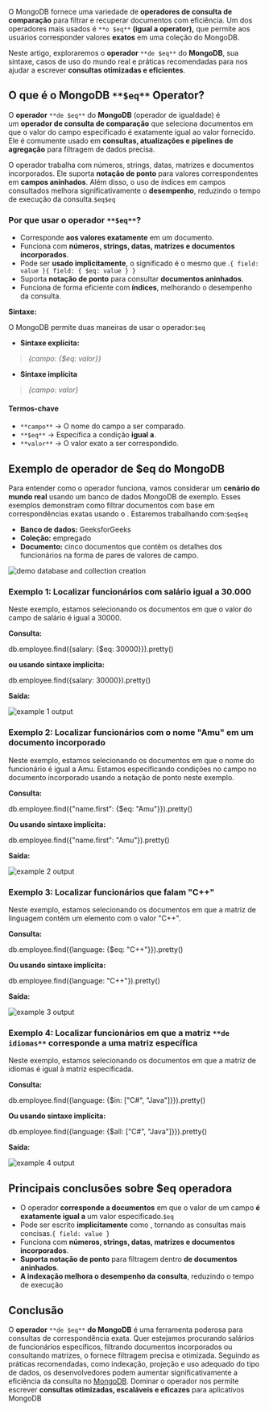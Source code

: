 O MongoDB fornece uma variedade de **operadores de consulta de comparação** para filtrar e recuperar documentos com eficiência. Um dos operadores mais usados é `**o $eq**` **(igual a operator),** que permite aos usuários corresponder valores **exatos** em uma coleção do MongoDB.

Neste artigo, exploraremos o **operador** `**de $eq**` do **MongoDB**, sua sintaxe, casos de uso do mundo real e práticas recomendadas para nos ajudar a escrever **consultas otimizadas e eficientes**.

## **O que é o MongoDB** `**$eq**` **Operator?**

O **operador** `**de $eq**` do **MongoDB** (operador de igualdade) é um **operador de consulta de comparação** que seleciona documentos em que o valor do campo especificado é exatamente igual ao valor fornecido. Ele é comumente usado em **consultas, atualizações e pipelines de agregação** para filtragem de dados precisa.

O operador trabalha com números, strings, datas, matrizes e documentos incorporados. Ele suporta **notação de ponto** para valores correspondentes em **campos aninhados**. Além disso, o uso de índices em campos consultados melhora significativamente o **desempenho**, reduzindo o tempo de execução da consulta.`$eq$eq`

### **Por que usar o** operador `**$eq**`**?**

- Corresponde **aos valores exatamente** em um documento.
- Funciona com **números, strings, datas, matrizes e documentos incorporados**.
- Pode ser **usado implicitamente**, o significado é o mesmo que .`{ field: value }{ field: { $eq: value } }`
- Suporta **notação de ponto** para consultar **documentos aninhados**.
- Funciona de forma eficiente com **índices**, melhorando o desempenho da consulta.

**Sintaxe:**

O MongoDB permite duas maneiras de usar o operador:`$eq`

- **Sintaxe explícita:**

> _{campo: {$eq: valor}}_

- **Sintaxe implícita**

> _{campo: valor}_

#### **Termos-chave**

- `**campo**` → O nome do campo a ser comparado.
- `**$eq**` → Especifica a condição **igual a**.
- `**valor**` → O valor exato a ser correspondido.

## Exemplo de operador de $eq do MongoDB

Para entender como o operador funciona, vamos considerar um **cenário do mundo real** usando um banco de dados MongoDB de exemplo. Esses exemplos demonstram como filtrar documentos com base em correspondências exatas usando o . Estaremos trabalhando com:`$eq$eq`

- **Banco de dados:** GeeksforGeeks
- **Coleção:** empregado
- **Documento:** cinco documentos que contêm os detalhes dos funcionários na forma de pares de valores de campo.

![demo database and collection creation](https://media.geeksforgeeks.org/wp-content/uploads/20200227233239/database-eaxmple.jpg)

### **Exemplo 1: Localizar funcionários com salário igual a 30.000**

Neste exemplo, estamos selecionando os documentos em que o valor do campo de salário é igual a 30000.

**Consulta:**

db.employee.find({salary: {$eq: 30000}}).pretty()

**ou usando sintaxe implícita:**

db.employee.find({salary: 30000}).pretty()

**Saída:**

![example 1 output](https://media.geeksforgeeks.org/wp-content/uploads/20200227233535/eq-example11.jpg)

### **Exemplo 2: Localizar funcionários com o nome "Amu" em um documento incorporado**

Neste exemplo, estamos selecionando os documentos em que o nome do funcionário é igual a Amu. Estamos especificando condições no campo no documento incorporado usando a notação de ponto neste exemplo.

**Consulta:**

db.employee.find({&quot;name.first&quot;: {$eq: &quot;Amu&quot;}}).pretty()

**Ou usando sintaxe implícita:**

db.employee.find({&quot;name.first&quot;: &quot;Amu&quot;}).pretty()

**Saída:**

![example 2 output](https://media.geeksforgeeks.org/wp-content/uploads/20200227234633/eq-example2.jpg)

### **Exemplo 3: Localizar funcionários que falam "C++"**

Neste exemplo, estamos selecionando os documentos em que a matriz de linguagem contém um elemento com o valor "C++".

**Consulta:**

db.employee.find({language: {$eq: &quot;C++&quot;}}).pretty()

**Ou usando sintaxe implícita:**

db.employee.find({language: &quot;C++&quot;}).pretty()

**Saída:**

![example 3 output](https://media.geeksforgeeks.org/wp-content/uploads/20200227235123/eq-example3.jpg)

### **Exemplo 4: Localizar funcionários em que a** matriz `**de idiomas**` **corresponde a uma matriz específica**

Neste exemplo, estamos selecionando os documentos em que a matriz de idiomas é igual à matriz especificada.

**Consulta:**

db.employee.find({language: {$in: ["C#", "Java"]}}).pretty()

**Ou usando sintaxe implícita:**

db.employee.find({language: {$all: ["C#", "Java"]}}).pretty()

**Saída:**

![example 4 output](https://media.geeksforgeeks.org/wp-content/uploads/20200227235635/eq-example4.jpg)

## Principais conclusões sobre $eq operadora

- O operador **corresponde a documentos** em que o valor de um campo **é exatamente igual a** um valor especificado.`$eq`
- Pode ser escrito **implicitamente** como , tornando as consultas mais concisas.`{ field: value }`
- Funciona com **números, strings, datas, matrizes e documentos incorporados**.
- **Suporta notação de ponto** para filtragem dentro **de documentos aninhados**.
- **A indexação melhora o desempenho da consulta**, reduzindo o tempo de execução

## Conclusão

O **operador** `**de $eq**` **do MongoDB** é uma ferramenta poderosa para consultas de correspondência exata. Quer estejamos procurando salários de funcionários específicos, filtrando documentos incorporados ou consultando matrizes, o fornece filtragem precisa e otimizada. Seguindo as práticas recomendadas, como indexação, projeção e uso adequado do tipo de dados, os desenvolvedores podem aumentar significativamente a eficiência da consulta no [MongoDB](https://www.geeksforgeeks.org/mongodb-an-introduction/). Dominar o operador nos permite escrever **consultas otimizadas, escaláveis e eficazes** para aplicativos MongoDB